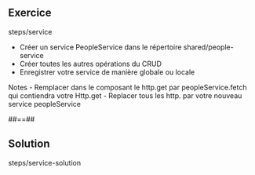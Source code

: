 <!-- .slide: class="sfeir-bg-pink exercice" -->
## Exercice
<span class="center bold">steps/service</span>
<br>
<ul>
    <li>Créer un service PeopleService dans le répertoire shared/people-service</li>
    <li>Créer toutes les autres opérations du CRUD</li>
    <li>Enregistrer votre service de manière globale ou locale</li>
</ul>
Notes
- Remplacer dans le composant le http.get par peopleService.fetch qui contiendra votre Http.get
- Replacer tous les http. par votre nouveau service peopleService

##==##

<!-- .slide: class="sfeir-bg-blue exercice" -->
## Solution
<span class="full-center bold">steps/service-solution</span>
